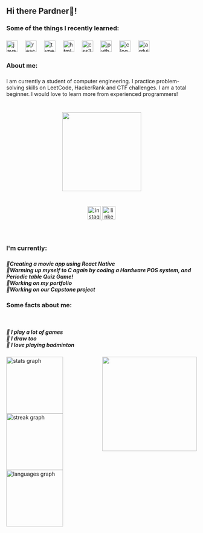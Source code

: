 <h2 align="left">Hi there Pardner👋!</h2>

###

<h3 align="left">Some of the things I recently learned:</h3>

###

<div align="left">
  <img src="https://cdn.jsdelivr.net/gh/devicons/devicon/icons/javascript/javascript-original.svg" height="30" alt="javascript logo"  />
  <img width="12" />
  <img src="https://cdn.jsdelivr.net/gh/devicons/devicon/icons/react/react-original.svg" height="30" alt="react logo"  />
  <img width="12" />
  <img src="https://cdn.jsdelivr.net/gh/devicons/devicon/icons/typescript/typescript-original.svg" height="30" alt="typescript logo"  />
  <img width="12" />
  <img src="https://cdn.jsdelivr.net/gh/devicons/devicon/icons/html5/html5-original.svg" height="30" alt="html5 logo"  />
  <img width="12" />
  <img src="https://cdn.jsdelivr.net/gh/devicons/devicon/icons/css3/css3-original.svg" height="30" alt="css3 logo"  />
  <img width="12" />
  <img src="https://cdn.jsdelivr.net/gh/devicons/devicon/icons/python/python-original.svg" height="30" alt="python logo"  />
  <img width="12" />
  <img src="https://cdn.jsdelivr.net/gh/devicons/devicon/icons/c/c-original.svg" height="30" alt="c logo"  />
  <img width="12" />
  <img src="https://cdn.jsdelivr.net/gh/devicons/devicon/icons/arduino/arduino-original.svg" height="30" alt="arduino logo"  />
</div>

###

<h3 align="left">About me:</h3>

###

<p align="left">I am currently a student of computer engineering. I practice problem-solving skills on LeetCode, HackerRank and CTF challenges. I am a total beginner. I would love to learn more from experienced programmers!</p>

###

<br clear="both">

<div align="center">
  <img height="209" src="https://cdna.artstation.com/p/assets/images/images/030/828/406/original/tj-austria-kj.gif?1601786671"  />
</div>

###

<br clear="both">

<div align="center">
  <a href="https://www.instagram.com/aisha_urbanoo/" target="_blank">
    <img src="https://img.shields.io/static/v1?message=Instagram&logo=instagram&label=&color=8569E4&logoColor=white&labelColor=&style=flat" height="35" alt="instagram logo"  />
  </a>
  <a href="https://www.linkedin.com/in/urbano-aisha-kelsey-m-83a3b1244/" target="_blank">
    <img src="https://img.shields.io/static/v1?message=LinkedIn&logo=linkedin&label=&color=8569E4&logoColor=white&labelColor=&style=flat" height="35" alt="linkedin logo"  />
  </a>
</div>

###

<br clear="both">

<h3 align="left">I'm currently:</h3>

###

<h5 align="left">📘Creating a movie app using React Native<br>📕Warming up myself to C again by coding a Hardware POS system, and Periodic table Quiz Game!<br>📙Working on my portfolio<br>📗Working on our Capstone project</h5>

###

<h3 align="left">Some facts about me:</h3>

<br clear="both">

<h5 align="left">🥈 I play a lot of games<br>🥈 I draw too<br>🥈 I love playing badminton</h5>

###

<img align="right" height="250" src="https://media.giphy.com/media/jubLJwkWhtqmOA2bJg/giphy.gif"  />

###

<div align="left">
  <img src="https://github-readme-stats.vercel.app/api?username=BweepBwop&hide_title=false&hide_rank=false&show_icons=true&include_all_commits=true&count_private=true&disable_animations=false&theme=tokyonight&locale=en&hide_border=false" height="150" alt="stats graph"  />
  <img src="https://streak-stats.demolab.com?user=BweepBwop&locale=en&mode=daily&theme=tokyonight&hide_border=false&border_radius=5" height="150" alt="streak graph"  />
  <img src="https://github-readme-stats.vercel.app/api/top-langs?username=BweepBwop&locale=en&hide_title=false&layout=compact&card_width=320&langs_count=5&theme=tokyonight&hide_border=false" height="150" alt="languages graph"  />
</div>

###
